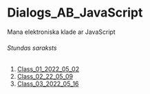 # Dialogs_AB_JavaScript
Mana elektroniska klade ar JavaScript

###### Stundas saraksts

1. [Class_01_2022_05_02](https://github.com/TatjanaPro/Dialogs_AB_JavaScript/blob/main/Class_01_2022_05_02/README.md)
2. [Class_02_22_05_09](https://github.com/TatjanaPro/Dialogs_AB_JavaScript/blob/main/Class_02_22_05_09/README.md)
3. [Class_03_2022_05_16](https://github.com/TatjanaPro/Dialogs_AB_JavaScript/blob/main/Class_03_2022_05_16/README.md)
